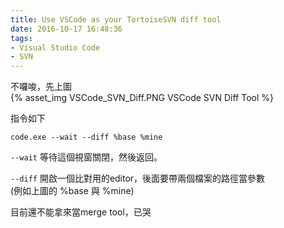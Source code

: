 ```yaml
---
title: Use VSCode as your TortoiseSVN diff tool
date: 2016-10-17 16:48:36
tags: 
- Visual Studio Code
- SVN
---
```


不囉唆，先上圖  
{% asset_img VSCode_SVN_Diff.PNG VSCode SVN Diff Tool %}

指令如下
```
code.exe --wait --diff %base %mine
```

``--wait`` 等待這個視窗關閉，然後返回。

``--diff`` 開啟一個比對用的editor，後面要帶兩個檔案的路徑當參數  
(例如上圖的 %base 與 %mine)

目前還不能拿來當merge tool，已哭